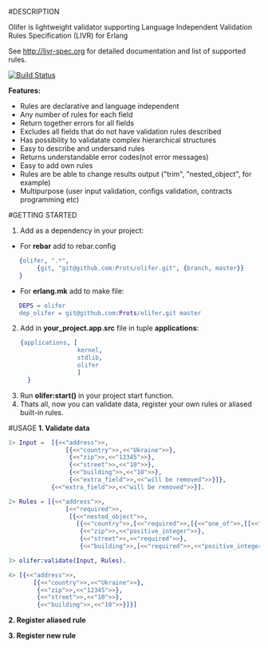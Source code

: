 #DESCRIPTION

Olifer is lightweight validator supporting Language Independent Validation Rules Specification (LIVR) for Erlang

See http://livr-spec.org for detailed documentation and list of supported rules.

[![Build Status](https://travis-ci.org/Prots/olifer.svg?branch=master)](https://travis-ci.org/Prots/olifer)

**Features:**

* Rules are declarative and language independent
* Any number of rules for each field
* Return together errors for all fields
* Excludes all fields that do not have validation rules described
* Has possibility to validatate complex hierarchical structures
* Easy to describe and undersand rules
* Returns understandable error codes(not error messages)
* Easy to add own rules
* Rules are be able to change results output ("trim", "nested_object", for example)
* Multipurpose (user input validation, configs validation, contracts programming etc)
 
#GETTING STARTED
1. Add as a dependency in your project:
  * For **rebar** add to rebar.config
   ```erl
      {olifer, ".*",
           {git, "git@github.com:Prots/olifer.git", {branch, master}}
      }
   ```
  * For **erlang.mk** add to make file:
   ```erl
      DEPS = olifer
      dep_olifer = git@github.com:Prots/olifer.git master
   ```
2. Add in **your_project.app.src** file in tuple **applications**:
   ```erl  
   {applications, [
                   kernel,
                   stdlib,
                   olifer
                   ]
     }
   ```
3. Run **olifer:start()** in your project start function.
4. Thats all, now you can validate data, register your own rules or aliased built-in rules.
 
#USAGE
**1. Validate data**
```erl
1> Input =  [{<<"address">>,
                [{<<"country">>,<<"Ukraine">>},
                 {<<"zip">>,<<"12345">>},
                 {<<"street">>,<<"10">>},
                 {<<"building">>,<<"10">>},
                 {<<"extra_field">>,<<"will be removed">>}]},
            {<<"extra_field">>,<<"will be removed">>}].

2> Rules = [{<<"address">>,
                [<<"required">>,
                 [{<<"nested_object">>,
                   [{<<"country">>,[<<"required">>,[{<<"one_of">>,[[<<"Ukraine">>,<<"USA">>]]}]]},
                    {<<"zip">>,<<"positive_integer">>},
                    {<<"street">>,<<"required">>},
                    {<<"building">>,[<<"required">>,<<"positive_integer">>]}]}]]}].

3> olifer:validate(Input, Rules).

4> [{<<"address">>,
       [{<<"country">>,<<"Ukraine">>},
        {<<"zip">>,<<"12345">>},
        {<<"street">>,<<"10">>},
        {<<"building">>,<<"10">>}]}]
```
**2. Register aliased rule**

**3. Register new rule**

